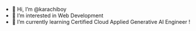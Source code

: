 - 👋 Hi, I’m @karachiboy
- 👀 I’m interested in Web Development
- 🌱 I’m currently learning Certified Cloud Applied Generative AI Engineer !
